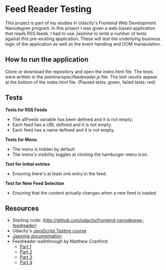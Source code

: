 # Feed Reader Testing

This project is part of my studies in Udacity's Frontend Web Development Nanodegree program. In this project I was given a web-based application that reads RSS feeds. I had to use Jasmine to write a number of tests against this pre-existing application. These will test the underlying business logic of the application as well as the event handling and DOM manipulation.

## How to run the application

Clone or download the repository and open the index.html file.
The tests were written in the jasmine/spec/feedreader.js file.
The test results appear at the bottom of the index.html file.
(Passed tests: green, failed tests: red)

## Tests

**Tests for RSS Feeds**
- The allFeeds variable has been defined and it is not empty.
- Each feed has a URL defined and it is not empty.
- Each feed has a name defined and it is not empty.

**Tests for Menu**
- The menu is hidden by default.
- The menu's visibility toggles at clicking the hamburger menu icon.

**Test for Initial entries**
- Ensuring there's at least one entry in the feed.

**Test for New Feed Selection**
- Ensuring that the content actually changes when a new feed is loaded.

## Resources
- Starting code: (http://github.com/udacity/frontend-nanodegree-feedreader)
- Udacity's [JavaScript Testing course](https://www.udacity.com/course/ud549)
- [Jasmine documentation](http://jasmine.github.io)
- Feedreader walkthrough by Matthew Cranford:
    - [Part 1](https://matthewcranford.com/feed-reader-walkthrough-part-1-starter-code/)
    - [Part 2](https://matthewcranford.com/feed-reader-walkthrough-part-2-writing-the-first-tests/)
    - [Part 3](https://matthewcranford.com/feed-reader-walkthrough-part-3-menu-test-suite/)
    - [Part 4](https://matthewcranford.com/feed-reader-walkthrough-part-4-async-tests/)
